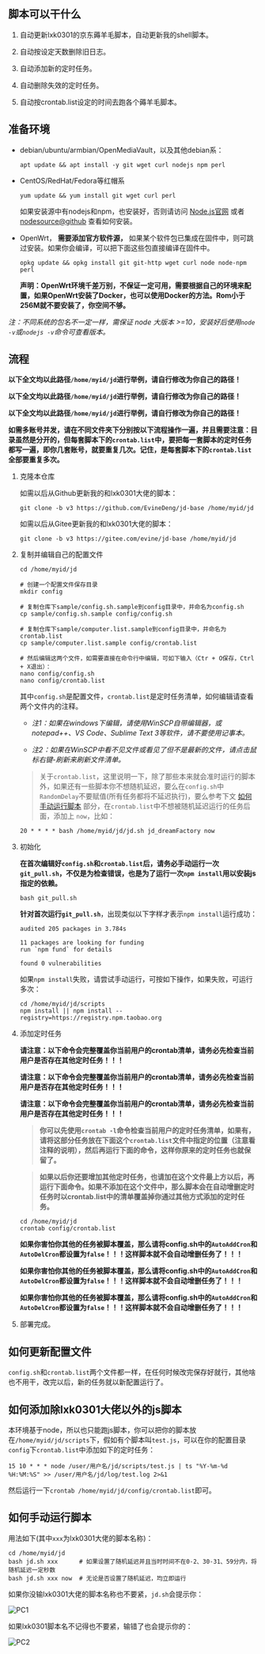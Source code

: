 ## 脚本可以干什么

1. 自动更新lxk0301的京东薅羊毛脚本，自动更新我的shell脚本。

2. 自动按设定天数删除旧日志。

3. 自动添加新的定时任务。

4. 自动删除失效的定时任务。

5. 自动按crontab.list设定的时间去跑各个薅羊毛脚本。

## 准备环境

- debian/ubuntu/armbian/OpenMediaVault，以及其他debian系：
    ```shell
    apt update && apt install -y git wget curl nodejs npm perl
    ```
- CentOS/RedHat/Fedora等红帽系
    ```shell
    yum update && yum install git wget curl perl
    ```
    如果安装源中有nodejs和npm，也安装好，否则请访问 [Node.js官网](https://nodejs.org/zh-cn/download/) 或者 [nodesource@github](https://github.com/nodesource/distributions) 查看如何安装。

- OpenWrt， **需要添加官方软件源，** 如果某个软件包已集成在固件中，则可跳过安装。如果你会编译，可以把下面这些包直接编译在固件中。
    ```shell
    opkg update && opkg install git git-http wget curl node node-npm perl
    ```
    **声明：OpenWrt环境千差万别，不保证一定可用，需要根据自己的环境来配置，如果OpenWrt安装了Docker，也可以使用Docker的方法。Rom小于256M就不要安装了，你空间不够。**

*注：不同系统的包名不一定一样，需保证 node 大版本 >=10，安装好后使用`node -v`或`nodejs -v`命令可查看版本。*

## 流程

**以下全文均以此路径`/home/myid/jd`进行举例，请自行修改为你自己的路径！**

**以下全文均以此路径`/home/myid/jd`进行举例，请自行修改为你自己的路径！**

**以下全文均以此路径`/home/myid/jd`进行举例，请自行修改为你自己的路径！**

**如需多账号并发，请在不同文件夹下分别按以下流程操作一遍，并且需要注意：目录虽然是分开的，但每套脚本下的`crontab.list`中，要把每一套脚本的定时任务都写一遍，即你几套账号，就要重复几次。记住，是每套脚本下的`crontab.list`全部要重复多次。**

1. 克隆本仓库

    如需以后从Github更新我的和lxk0301大佬的脚本：

    ```shell
    git clone -b v3 https://github.com/EvineDeng/jd-base /home/myid/jd
    ```

    如需以后从Gitee更新我的和lxk0301大佬的脚本：

    ```shell
    git clone -b v3 https://gitee.com/evine/jd-base /home/myid/jd
    ```

2. 复制并编辑自己的配置文件

    ```
    cd /home/myid/jd

    # 创建一个配置文件保存目录
    mkdir config

    # 复制仓库下sample/config.sh.sample到config目录中，并命名为config.sh
    cp sample/config.sh.sample config/config.sh

    # 复制仓库下sample/computer.list.sample到config目录中，并命名为crontab.list
    cp sample/computer.list.sample config/crontab.list

    # 然后编辑这两个文件，如需要直接在命令行中编辑，可如下输入（Ctr + O保存，Ctrl + X退出）：
    nano config/config.sh
    nano config/crontab.list
    ```
    
    其中`config.sh`是配置文件，`crontab.list`是定时任务清单，如何编辑请查看两个文件内的注释。

    - *注1：如果在windows下编辑，请使用WinSCP自带编辑器，或 notepad++、VS Code、Sublime Text 3等软件，请不要使用记事本。*

    - *注2：如果在WinSCP中看不见文件或看见了但不是最新的文件，请点击鼠标右键-刷新来刷新文件清单。*
    
    > 关于`crontab.list`，这里说明一下，除了那些本来就会准时运行的脚本外，如果还有一些脚本你不想随机延迟，要么在`config.sh`中`RandomDelay`不要赋值(所有任务都将不延迟执行)，要么参考下文 [如何手动运行脚本](Linux#如何手动运行脚本) 部分，在`crontab.list`中不想被随机延迟运行的任务后面，添加上 `now`，比如：
    
    ```shell
    20 * * * * bash /home/myid/jd/jd.sh jd_dreamFactory now
    ```

3. 初始化

    **在首次编辑好`config.sh`和`crontab.list`后，请务必手动运行一次`git_pull.sh`，不仅是为检查错误，也是为了运行一次`npm install`用以安装js指定的依赖。**

    ```shell
    bash git_pull.sh
    ```

    **针对首次运行`git_pull.sh`**，出现类似以下字样才表示`npm install`运行成功：
    ```
    audited 205 packages in 3.784s

    11 packages are looking for funding
    run `npm fund` for details

    found 0 vulnerabilities
    ```

    如果`npm install`失败，请尝试手动运行，可按如下操作，如果失败，可运行多次：

    ```shell
    cd /home/myid/jd/scripts
    npm install || npm install --registry=https://registry.npm.taobao.org
    ```

4. 添加定时任务

   **请注意：以下命令会完整覆盖你当前用户的crontab清单，请务必先检查当前用户是否存在其他定时任务！！！**

    **请注意：以下命令会完整覆盖你当前用户的crontab清单，请务必先检查当前用户是否存在其他定时任务！！！**

    **请注意：以下命令会完整覆盖你当前用户的crontab清单，请务必先检查当前用户是否存在其他定时任务！！！**

    > **你可以先使用`crontab -l`命令检查当前用户的定时任务清单，如果有，请将这部分任务放在下面这个`crontab.list`文件中指定的位置（注意看注释的说明），然后再运行下面的命令，这样你原来的定时任务也就保留了。**
    
    > **如果以后你还要增加其他定时任务，也请加在这个文件最上方以后，再运行下面命令。如果不添加在这个文件中，那么脚本会在自动增删定时任务时以crontab.list中的清单覆盖掉你通过其他方式添加的定时任务。**

    ```shell
    cd /home/myid/jd
    crontab config/crontab.list
    ```

    **如果你害怕你其他的任务被脚本覆盖，那么请将config.sh中的`AutoAddCron`和`AutoDelCron`都设置为`false`！！！这样脚本就不会自动增删任务了！！！**

    **如果你害怕你其他的任务被脚本覆盖，那么请将config.sh中的`AutoAddCron`和`AutoDelCron`都设置为`false`！！！这样脚本就不会自动增删任务了！！！**

    **如果你害怕你其他的任务被脚本覆盖，那么请将config.sh中的`AutoAddCron`和`AutoDelCron`都设置为`false`！！！这样脚本就不会自动增删任务了！！！**

5. 部署完成。

## 如何更新配置文件

`config.sh`和`crontab.list`两个文件都一样，在任何时候改完保存好就行，其他啥也不用干，改完以后，新的任务就以新配置运行了。

## 如何添加除lxk0301大佬以外的js脚本

本环境基于node，所以也只能跑js脚本，你可以把你的脚本放在`/home/myid/jd/scripts`下，假如有个脚本叫`test.js`，可以在你的配置目录`config`下`crontab.list`中添加如下的定时任务：

```shell
15 10 * * * node /user/用户名/jd/scripts/test.js | ts "%Y-%m-%d %H:%M:%S" >> /user/用户名/jd/log/test.log 2>&1
```

然后运行一下`crontab /home/myid/jd/config/crontab.list`即可。

## 如何手动运行脚本

用法如下(其中`xxx`为lxk0301大佬的脚本名称)：

```
cd /home/myid/jd
bash jd.sh xxx      # 如果设置了随机延迟并且当时时间不在0-2、30-31、59分内，将随机延迟一定秒数
bash jd.sh xxx now  # 无论是否设置了随机延迟，均立即运行
```

如果你没输lxk0301大佬的脚本名称也不要紧，`jd.sh`会提示你：

![PC1](Picture/PC1.png)

如果lxk0301脚本名不记得也不要紧，输错了也会提示你的：

![PC2](Picture/PC2.png)

